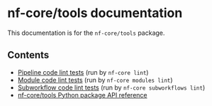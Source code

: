 # nf-core/tools documentation

This documentation is for the `nf-core/tools` package.

## Contents

* [Pipeline code lint tests](pipeline_lint_tests/index) (run by `nf-core lint`)
* [Module code lint tests](module_lint_tests/index) (run by `nf-core modules lint`)
* [Subworkflow code lint tests](subworkflow_lint_tests/index) (run by `nf-core subworkflows lint`)
* [nf-core/tools Python package API reference](api/index)
